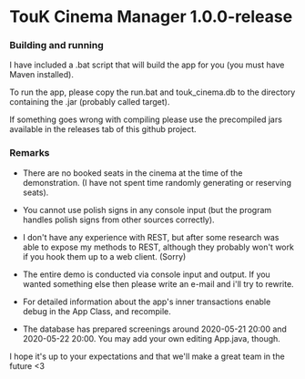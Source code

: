 # TouK Cinema Manager 1.0.0-release

### Building and running

I have included a .bat script that will build the app for you (you must have Maven installed).

To run the app, please copy the run.bat and touk_cinema.db to the directory containing the .jar (probably called target).

If something goes wrong with compiling please use the precompiled jars available in the releases tab of this github project.

### Remarks

* There are no booked seats in the cinema at the time of the demonstration. (I have not spent time randomly generating or reserving seats).

* You cannot use polish signs in any console input (but the program handles polish signs from other sources correctly).

* I don't have any experience with REST, but after some research was able to expose my methods to REST, although they probably won't work if you hook them up to a web client. (Sorry)

* The entire demo is conducted via console input and output. If you wanted something else then please write an e-mail and i'll try to rewrite.

* For detailed information about the app's inner transactions enable debug in the App Class, and recompile.

* The database has prepared screenings around 2020-05-21 20:00 and 2020-05-22 20:00. You may add your own editing App.java, though.

I hope it's up to your expectations
and that we'll make a great team in the future
<3
